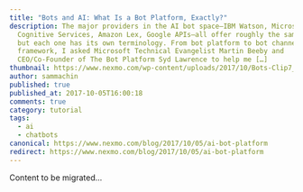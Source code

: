 ```yaml
---
title: "Bots and AI: What Is a Bot Platform, Exactly?"
description: The major providers in the AI bot space—IBM Watson, Microsoft
  Cognitive Services, Amazon Lex, Google APIs—all offer roughly the same things,
  but each one has its own terminology. From bot platform to bot channel to bot
  framework, I asked Microsoft Technical Evangelist Martin Beeby and
  CEO/Co-Founder of The Bot Platform Syd Lawrence to help me […]
thumbnail: https://www.nexmo.com/wp-content/uploads/2017/10/Bots-Clip7_800x300.jpg
author: sammachin
published: true
published_at: 2017-10-05T16:00:18
comments: true
category: tutorial
tags:
  - ai
  - chatbots
canonical: https://www.nexmo.com/blog/2017/10/05/ai-bot-platform
redirect: https://www.nexmo.com/blog/2017/10/05/ai-bot-platform
---
```

Content to be migrated...

